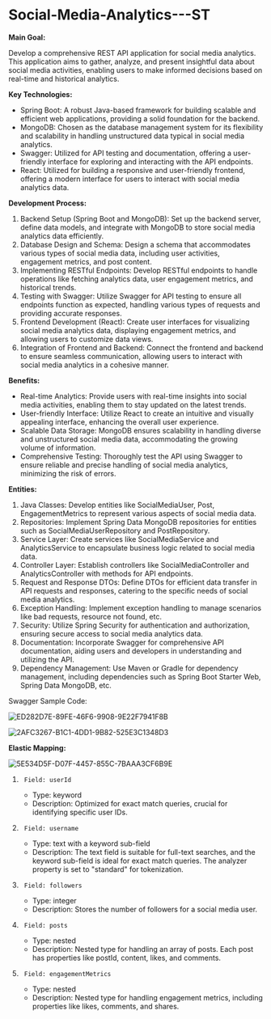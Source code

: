 # Social-Media-Analytics---ST


**Main Goal:**

Develop a comprehensive REST API application for social media analytics. This application aims to gather, analyze, and present insightful data about social media activities, enabling users to make informed decisions based on real-time and historical analytics.

**Key Technologies:**

- Spring Boot: A robust Java-based framework for building scalable and efficient web applications, providing a solid foundation for the backend.
- MongoDB: Chosen as the database management system for its flexibility and scalability in handling unstructured data typical in social media analytics.
- Swagger: Utilized for API testing and documentation, offering a user-friendly interface for exploring and interacting with the API endpoints.
- React: Utilized for building a responsive and user-friendly frontend, offering a modern interface for users to interact with social media analytics data.

**Development Process:**

1. Backend Setup (Spring Boot and MongoDB): Set up the backend server, define data models, and integrate with MongoDB to store social media analytics data efficiently.
2. Database Design and Schema: Design a schema that accommodates various types of social media data, including user activities, engagement metrics, and post content.
3. Implementing RESTful Endpoints: Develop RESTful endpoints to handle operations like fetching analytics data, user engagement metrics, and historical trends.
4. Testing with Swagger: Utilize Swagger for API testing to ensure all endpoints function as expected, handling various types of requests and providing accurate responses.
5. Frontend Development (React): Create user interfaces for visualizing social media analytics data, displaying engagement metrics, and allowing users to customize data views.
6. Integration of Frontend and Backend: Connect the frontend and backend to ensure seamless communication, allowing users to interact with social media analytics in a cohesive manner.

**Benefits:**

- Real-time Analytics: Provide users with real-time insights into social media activities, enabling them to stay updated on the latest trends.
- User-friendly Interface: Utilize React to create an intuitive and visually appealing interface, enhancing the overall user experience.
- Scalable Data Storage: MongoDB ensures scalability in handling diverse and unstructured social media data, accommodating the growing volume of information.
- Comprehensive Testing: Thoroughly test the API using Swagger to ensure reliable and precise handling of social media analytics, minimizing the risk of errors.

**Entities:**

1. Java Classes: Develop entities like SocialMediaUser, Post, EngagementMetrics to represent various aspects of social media data.
2. Repositories: Implement Spring Data MongoDB repositories for entities such as SocialMediaUserRepository and PostRepository.
3. Service Layer: Create services like SocialMediaService and AnalyticsService to encapsulate business logic related to social media data.
4. Controller Layer: Establish controllers like SocialMediaController and AnalyticsController with methods for API endpoints.
5. Request and Response DTOs: Define DTOs for efficient data transfer in API requests and responses, catering to the specific needs of social media analytics.
6. Exception Handling: Implement exception handling to manage scenarios like bad requests, resource not found, etc.
7. Security: Utilize Spring Security for authentication and authorization, ensuring secure access to social media analytics data.
8. Documentation: Incorporate Swagger for comprehensive API documentation, aiding users and developers in understanding and utilizing the API.
9. Dependency Management: Use Maven or Gradle for dependency management, including dependencies such as Spring Boot Starter Web, Spring Data MongoDB, etc.

Swagger Sample Code:

![ED282D7E-89FE-46F6-9908-9E22F7941F8B](https://github.com/denisamarr/Social-Media-Analytics/assets/99808017/8d39baaf-70ee-429c-b1c5-33dacec70fb2)

![2AFC3267-B1C1-4DD1-9B82-525E3C1348D3](https://github.com/denisamarr/Social-Media-Analytics/assets/99808017/ffbc39f7-d849-4c26-b187-63c1f5614f7f)


**Elastic Mapping:**


![5E534D5F-D07F-4457-855C-7BAAA3CF6B9E](https://github.com/denisamarr/Social-Media-Analytics/assets/99808017/b449871e-610c-4652-a5ba-7d61e2ccd80d)


1. 		Field: userId
    - Type: keyword
    - Description: Optimized for exact match queries, crucial for identifying specific user IDs.
2. 		Field: username
    - Type: text with a keyword sub-field
    - Description: The text field is suitable for full-text searches, and the keyword sub-field is ideal for exact match queries. The analyzer property is set to "standard" for tokenization.
3. 		Field: followers
    - Type: integer
    - Description: Stores the number of followers for a social media user.
4. 		Field: posts
    - Type: nested
    - Description: Nested type for handling an array of posts. Each post has properties like postId, content, likes, and comments.
5. 		Field: engagementMetrics
    - Type: nested
    - Description: Nested type for handling engagement metrics, including properties like likes, comments, and shares.

